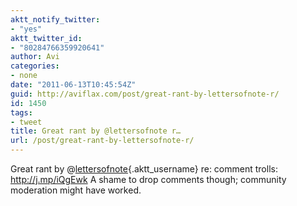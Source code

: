 ```yaml
---
aktt_notify_twitter:
- "yes"
aktt_twitter_id:
- "80284766359920641"
author: Avi
categories:
- none
date: "2011-06-13T10:45:54Z"
guid: http://aviflax.com/post/great-rant-by-lettersofnote-r/
id: 1450
tags:
- tweet
title: Great rant by @lettersofnote r…
url: /post/great-rant-by-lettersofnote-r/
---
```

Great rant by @[lettersofnote](http://twitter.com/lettersofnote){.aktt_username} re: comment trolls: <a href="http://j.mp/iQgEwk" rel="nofollow">http://j.mp/iQgEwk</a> A shame to drop comments though; community moderation might have worked.